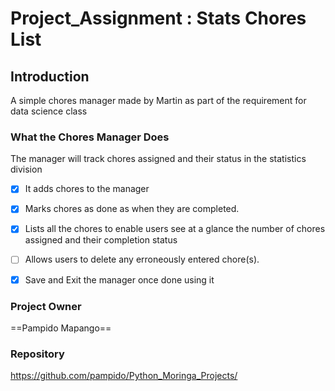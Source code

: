 # Project_Assignment : Stats Chores List
## Introduction
A simple chores manager made by Martin as part of the requirement for data science class

### What the Chores Manager Does
The manager will track chores assigned and their status in the statistics division

- [X] It adds chores to the manager
- [X] Marks chores as done as when they are completed.
- [X] Lists all the chores to enable users see at a glance the number of chores assigned and their completion status
- [ ] Allows users to delete any erroneously entered chore(s).
- [X] Save and Exit the manager once done using it



### Project Owner
==Pampido Mapango==

### Repository
https://github.com/pampido/Python_Moringa_Projects/
